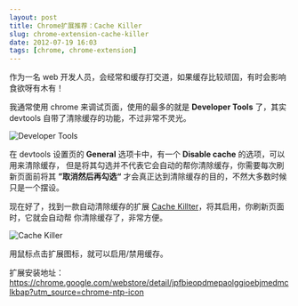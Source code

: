 ```yaml
---
layout: post
title: Chrome扩展推荐：Cache Killer
slug: chrome-extension-cache-killer
date: 2012-07-19 16:03
tags: [chrome, chrome-extension]
---
```


作为一名 web 开发人员，会经常和缓存打交道，如果缓存比较顽固，有时会影响食欲呀有木有！

我通常使用 chrome 来调试页面，使用的最多的就是 **Developer Tools** 了，其实 devtools 
自带了清除缓存的功能，不过非常不灵光。

![Developer Tools](http://pic.yupoo.com/greatghoul_v/C7RWRjK6/S6Klc.png)

在 devtools 设置页的 **General** 选项卡中，有一个 **Disable cache** 的选项，可以用来清除缓存，
但是将其勾选并不代表它会自动的帮你清除缓存，你需要每次刷新页面前将其 **”取消然后再勾选“** 
才会真正达到清除缓存的目的，不然大多数时候只是一个摆设。

现在好了，找到一款自动清除缓存的扩展 [Cache Killter][1]，将其启用，你刷新页面时，它就会自动帮
你清除缓存了，非常方便。

![Cache Killer](http://pic.yupoo.com/greatghoul_v/C7S3l3CD/QFwNu.png)

用鼠标点击扩展图标，就可以启用/禁用缓存。

扩展安装地址：<https://chrome.google.com/webstore/detail/jpfbieopdmepaolggioebjmedmclkbap?utm_source=chrome-ntp-icon>

[1]: https://chrome.google.com/webstore/detail/jpfbieopdmepaolggioebjmedmclkbap?utm_source=chrome-ntp-icon
